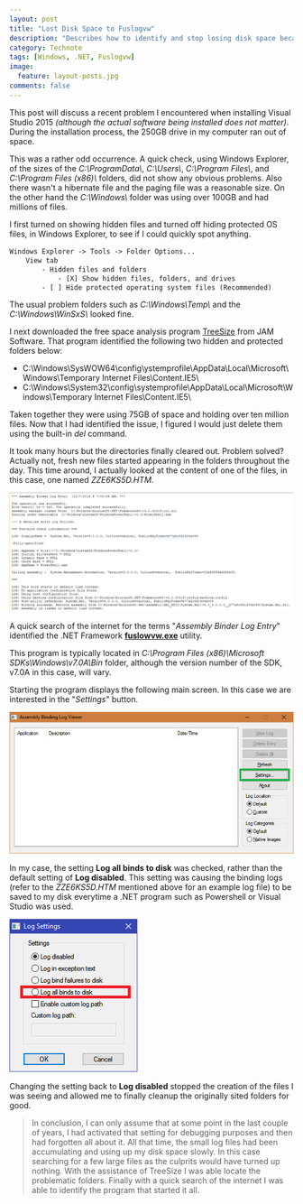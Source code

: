 ```yaml
---
layout: post
title: "Lost Disk Space to Fuslogvw"
description: "Describes how to identify and stop losing disk space because of the .Net binding logs."
category: Technote
tags: [Windows, .NET, Fuslogvw]
image: 
  feature: layout-posts.jpg
comments: false
---
```


This post will discuss a recent problem I encountered when installing Visual Studio 2015 *(although the actual software being installed does not matter)*. During the installation process, the 250GB drive in my computer ran out of space.

<!-- more -->
 
This was a rather odd occurrence. A quick check, using Windows Explorer, of the sizes of the *C:\ProgramData\\*, *C:\Users\\*, *C:\Program Files\\*, and *C:\Program Files (x86)\\* folders, did not show any obvious problems. Also there wasn't a hibernate file and the paging file was a reasonable size. On the other hand the *C:\Windows\\* folder was using over 100GB and had millions of files.

I first turned on showing hidden files and turned off hiding protected OS files, in Windows Explorer, to see if I could quickly spot anything.

    Windows Explorer -> Tools -> Folder Options...
        View tab
            - Hidden files and folders
                - [X] Show hidden files, folders, and drives
            - [ ] Hide protected operating system files (Recommended)

The usual problem folders such as *C:\Windows\Temp\\* and the *C:\Windows\WinSxS\\* looked fine.

I next downloaded the free space analysis program [TreeSize](https://www.jam-software.com/treesize_free/) from JAM Software. That program identified the following two hidden and protected folders below:

- C:\Windows\SysWOW64\config\ystemprofile\AppData\Local\Microsoft\Windows\Temporary Internet Files\Content.IE5\
- C:\Windows\System32\config\systemprofile\AppData\Local\Microsoft\Windows\Temporary Internet Files\Content.IE5\

Taken together they were using 75GB of space and holding over ten million files. Now that I had identified the issue, I figured I would just delete them using the built-in *del* command.

It took many hours but the directories finally cleared out. Problem solved? Actually not, fresh new files started appearing in the folders throughout the day. This time around, I actually looked at the content of one of the files, in this case, one named *ZZE6KS5D.HTM*.
 
![Sample File](/images/posts/lost-disk-space-to-fuslogvw-03.png)
 
A quick search of the internet for the terms "*Assembly Binder Log Entry*" identified the .NET Framework [**fuslowvw.exe**](https://msdn.microsoft.com/en-us/library/e74a18c4(v=vs.110).aspx) utility.

This program is typically located in *C:\Program Files (x86)\Microsoft SDKs\Windows\v7.0A\Bin* folder, although the version number of the SDK, v7.0A in this case, will vary.

Starting the program displays the following main screen. In this case we are interested in the "*Settings*" button.

![Utility Main Screen](/images/posts/lost-disk-space-to-fuslogvw-01.png)

In my case, the setting **Log all binds to disk** was checked, rather than the default setting of **Log disabled**. This setting was causing the binding logs (refer to the *ZZE6KS5D.HTM* mentioned above for an example log file) to be saved to my disk everytime a .NET program such as Powershell or Visual Studio was used.

![Utility Main Screen](/images/posts/lost-disk-space-to-fuslogvw-02.png)

Changing the setting back to **Log disabled** stopped the creation of the files I was seeing and allowed me to finally cleanup the originally sited folders for good.

> In conclusion, I can only assume that at some point in the last couple of years, I had activated that setting for debugging purposes and then had forgotten all about it. All that time, the small log files had been accumulating and using up my disk space slowly. In this case searching for a few large files as the culprits would have turned up nothing. With the assistance of TreeSize I was able locate the problematic folders. Finally with a quick search of the internet I was able to identify the program that started it all.


